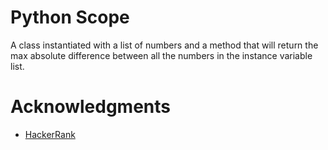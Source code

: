 # Python Scope
A class instantiated with a list of numbers and a method that will return the max absolute difference between all the numbers in the instance variable list.

# Acknowledgments

* [HackerRank](www.hackerrank.com)
